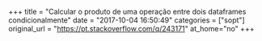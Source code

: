 +++
title = "Calcular o produto de uma operação entre dois dataframes condicionalmente"
date = "2017-10-04 16:50:49"
categories = ["sopt"]
original_url = "https://pt.stackoverflow.com/q/243171"
at_home="no"
+++

